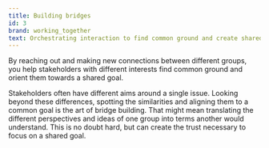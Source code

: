 ```yaml
---
title: Building bridges
id: 3
brand: working_together
text: Orchestrating interaction to find common ground and create shared ownership
---
```


By reaching out and making new connections between different groups, you help stakeholders with different interests find common ground and orient them towards a shared goal.

Stakeholders often have different aims around a single issue. Looking beyond these differences, spotting the similarities and aligning them to a common goal is the art of bridge building. That might mean translating the different perspectives and ideas of one group into terms another would understand. This is no doubt hard, but can create the trust necessary to focus on a shared goal.